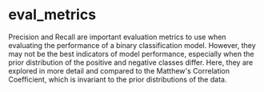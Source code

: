 # eval_metrics

Precision and Recall are important evaluation metrics to use when evaluating the performance of a binary classification model. 
However, they may not be the best indicators of model performance, especially when the prior distribution of the positive and negative classes differ.
Here, they are explored in more detail and compared to the Matthew's Correlation Coefficient, which is invariant to the prior distributions of the data. 
